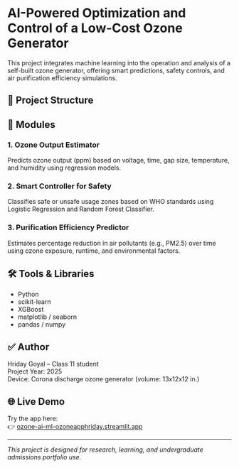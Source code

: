 # AI-Powered Optimization and Control of a Low-Cost Ozone Generator

This project integrates machine learning into the operation and analysis of a self-built ozone generator, offering smart predictions, safety controls, and air purification efficiency simulations.

## 📁 Project Structure

## 📌 Modules

### 1. Ozone Output Estimator
Predicts ozone output (ppm) based on voltage, time, gap size, temperature, and humidity using regression models.

### 2. Smart Controller for Safety
Classifies safe or unsafe usage zones based on WHO standards using Logistic Regression and Random Forest Classifier.

### 3. Purification Efficiency Predictor
Estimates percentage reduction in air pollutants (e.g., PM2.5) over time using ozone exposure, runtime, and environmental factors.

## 🛠️ Tools & Libraries
- Python
- scikit-learn
- XGBoost
- matplotlib / seaborn
- pandas / numpy

## ✅ Author
Hriday Goyal – Class 11 student  
Project Year: 2025  
Device: Corona discharge ozone generator (volume: 13x12x12 in.)

## 🌐 Live Demo

Try the app here:  
👉 [ozone-ai-ml-ozoneapphriday.streamlit.app](https://ozone-ai-ml-ozoneapphriday.streamlit.app/)

---

*This project is designed for research, learning, and undergraduate admissions portfolio use.*
